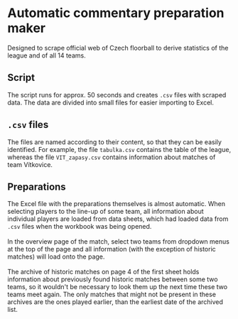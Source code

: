 # Automatic commentary preparation maker
Designed to scrape official web of Czech floorball to derive statistics of
the league and of all 14 teams.

## Script
The script runs for approx. 50 seconds and creates `.csv` files with scraped
data. The data are divided into small files for easier importing to Excel.

## `.csv` files
The files are named according to their content, so that they can be easily
identified. For example, the file `tabulka.csv` contains the table of the
league, whereas the file `VIT_zapasy.csv` contains information about matches
of team Vítkovice.

## Preparations
The Excel file with the preparations themselves is almost automatic. When
selecting players to the line-up of some team, all information about individual
players are loaded from data sheets, which had loaded data from `.csv` files
when the workbook was being opened.\
\
In the overview page of the match, select two teams from dropdown menus at
the top of the page and all information (with the exception of historic matches)
will load onto the page.\
\
The archive of historic matches on page 4 of the first sheet holds information
about previously found historic matches between some two teams, so it wouldn't
be necessary to look them up the next time these two teams meet again. The only
matches that might not be present in these archives are the ones played earlier,
than the earliest date of the archived list.
